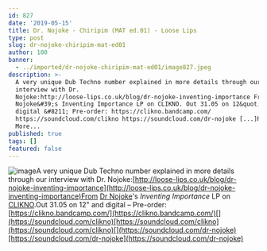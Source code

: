 ```yaml
---
id: 827
date: '2019-05-15'
title: Dr. Nojoke - Chiripim (MAT ed​.​01) - Loose Lips
type: post
slug: dr-nojoke-chiripim-mat-ed01
author: 100
banner:
  - ../imported/dr-nojoke-chiripim-mat-ed01/image827.jpeg
description: >-
  A very unique Dub Techno number explained in more details through our
  interview with Dr.
  Nojoke:http://loose-lips.co.uk/blog/dr-nojoke-inventing-importance From Dr
  Nojoke&#39;s Inventing Importance LP on CLIKNO. Out 31.05 on 12&quot; and
  digital &#8211; Pre-order: https://clikno.bandcamp.com/
  https://soundcloud.com/clikno https://soundcloud.com/dr-nojoke [...]Read
  More...
published: true
tags: []
featured: false
---
```

![image](../../imported/dr-nojoke-chiripim-mat-ed01/image827.jpeg)A very unique Dub Techno number explained in more details through our interview with Dr. Nojoke:[http://loose-lips.co.uk/blog/dr-nojoke-inventing-importance](http://loose-lips.co.uk/blog/dr-nojoke-inventing-importance)From [Dr Nojoke](http://www.drnojoke.de/)'s _Inventing Importance_ LP on [CLIKNO](https://clikno.bandcamp.com/).Out 31.05 on 12" and digital – Pre-order: [](https://clikno.bandcamp.com/)[https://clikno.bandcamp.com/](https://clikno.bandcamp.com/)[](https://soundcloud.com/clikno)[https://soundcloud.com/clikno](https://soundcloud.com/clikno)[](https://soundcloud.com/dr-nojoke)[https://soundcloud.com/dr-nojoke](https://soundcloud.com/dr-nojoke)